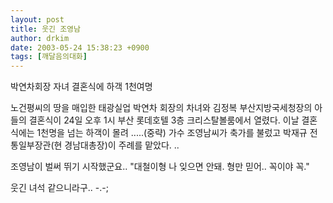 ```yaml
---
layout: post
title: 웃긴 조영남
author: drkim
date: 2003-05-24 15:38:23 +0900
tags: [깨달음의대화]
---
```

박연차회장 자녀 결혼식에 하객 1천여명
  
노건평씨의 땅을 매입한 태광실업 박연차 회장의 차녀와 김정복 부산지방국세청장의 아들의 결혼식이 24일 오후 1시 부산 롯데호텔 3층 크리스탈볼룸에서 열렸다. 이날 결혼식에는 1천명을 넘는 하객이 몰려 .....(중략) 가수 조영남씨가 축가를 불렀고 박재규 전 통일부장관(현 경남대총장)이 주례를 맡았다. ..
  

  
조영남이 벌써 뛰기 시작했군요.. "대철이형 나 잊으면 안돼. 형만 믿어.. 꼭이야 꼭."
  

  
웃긴 녀석 같으니라구.. -.-;